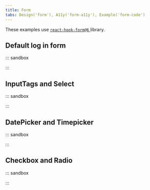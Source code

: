 ```yaml
---
title: Form
tabs: Design('form'), A11y('form-a11y'), Example('form-code')
---
```


These examples use [ `react-hook-form@6` ](https://github.com/react-hook-form/react-hook-form/tree/v6.15.8) library.

## Default log in form

::: sandbox

<script lang="tsx">
  export Demo from './examples/default-log-in-form.tsx'; 
</script>

:::

## InputTags and Select

::: sandbox

<script lang="tsx">
  export Demo from './examples/inputtags-and-select.tsx'; 
</script>

:::

## DatePicker and Timepicker

::: sandbox

<script lang="tsx">
  export Demo from './examples/datepicker-and-timepicker.tsx'; 
</script>

:::

## Checkbox and Radio

::: sandbox

<script lang="tsx">
  export Demo from './examples/checkbox-and-radio.tsx'; 
</script>

:::
